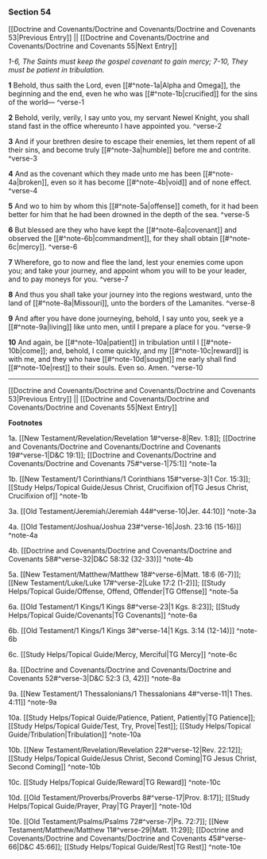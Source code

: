 ### Section 54

[[Doctrine and Covenants/Doctrine and Covenants/Doctrine and Covenants 53|Previous Entry]]  ||  [[Doctrine and Covenants/Doctrine and Covenants/Doctrine and Covenants 55|Next Entry]]

*1-6, The Saints must keep the gospel covenant to gain mercy; 7-10, They must be patient in tribulation.*

**1**  Behold, thus saith the Lord, even [[#^note-1a|Alpha and Omega]], the beginning and the end, even he who was [[#^note-1b|crucified]] for the sins of the world— ^verse-1

**2**  Behold, verily, verily, I say unto you, my servant Newel Knight, you shall stand fast in the office whereunto I have appointed you. ^verse-2

**3**  And if your brethren desire to escape their enemies, let them repent of all their sins, and become truly [[#^note-3a|humble]] before me and contrite. ^verse-3

**4**  And as the covenant which they made unto me has been [[#^note-4a|broken]], even so it has become [[#^note-4b|void]] and of none effect. ^verse-4

**5**  And wo to him by whom this [[#^note-5a|offense]] cometh, for it had been better for him that he had been drowned in the depth of the sea. ^verse-5

**6**  But blessed are they who have kept the [[#^note-6a|covenant]] and observed the [[#^note-6b|commandment]], for they shall obtain [[#^note-6c|mercy]]. ^verse-6

**7**  Wherefore, go to now and flee the land, lest your enemies come upon you; and take your journey, and appoint whom you will to be your leader, and to pay moneys for you. ^verse-7

**8**  And thus you shall take your journey into the regions westward, unto the land of [[#^note-8a|Missouri]], unto the borders of the Lamanites. ^verse-8

**9**  And after you have done journeying, behold, I say unto you, seek ye a [[#^note-9a|living]] like unto men, until I prepare a place for you. ^verse-9

**10**  And again, be [[#^note-10a|patient]] in tribulation until I [[#^note-10b|come]]; and, behold, I come quickly, and my [[#^note-10c|reward]] is with me, and they who have [[#^note-10d|sought]] me early shall find [[#^note-10e|rest]] to their souls. Even so. Amen. ^verse-10


---
[[Doctrine and Covenants/Doctrine and Covenants/Doctrine and Covenants 53|Previous Entry]]  ||  [[Doctrine and Covenants/Doctrine and Covenants/Doctrine and Covenants 55|Next Entry]]


**Footnotes**


1a. [[New Testament/Revelation/Revelation 1#^verse-8|Rev. 1:8]]; [[Doctrine and Covenants/Doctrine and Covenants/Doctrine and Covenants 19#^verse-1|D&C 19:1]]; [[Doctrine and Covenants/Doctrine and Covenants/Doctrine and Covenants 75#^verse-1|75:1]] ^note-1a

1b. [[New Testament/1 Corinthians/1 Corinthians 15#^verse-3|1 Cor. 15:3]]; [[Study Helps/Topical Guide/Jesus Christ, Crucifixion of|TG Jesus Christ, Crucifixion of]] ^note-1b

3a. [[Old Testament/Jeremiah/Jeremiah 44#^verse-10|Jer. 44:10]] ^note-3a

4a. [[Old Testament/Joshua/Joshua 23#^verse-16|Josh. 23:16 (15-16)]] ^note-4a

4b. [[Doctrine and Covenants/Doctrine and Covenants/Doctrine and Covenants 58#^verse-32|D&C 58:32 (32-33)]] ^note-4b

5a. [[New Testament/Matthew/Matthew 18#^verse-6|Matt. 18:6 (6-7)]]; [[New Testament/Luke/Luke 17#^verse-2|Luke 17:2 (1-2)]]; [[Study Helps/Topical Guide/Offense, Offend, Offender|TG Offense]] ^note-5a

6a. [[Old Testament/1 Kings/1 Kings 8#^verse-23|1 Kgs. 8:23]]; [[Study Helps/Topical Guide/Covenants|TG Covenants]] ^note-6a

6b. [[Old Testament/1 Kings/1 Kings 3#^verse-14|1 Kgs. 3:14 (12-14)]] ^note-6b

6c. [[Study Helps/Topical Guide/Mercy, Merciful|TG Mercy]] ^note-6c

8a. [[Doctrine and Covenants/Doctrine and Covenants/Doctrine and Covenants 52#^verse-3|D&C 52:3 (3, 42)]] ^note-8a

9a. [[New Testament/1 Thessalonians/1 Thessalonians 4#^verse-11|1 Thes. 4:11]] ^note-9a

10a. [[Study Helps/Topical Guide/Patience, Patient, Patiently|TG Patience]]; [[Study Helps/Topical Guide/Test, Try, Prove|Test]]; [[Study Helps/Topical Guide/Tribulation|Tribulation]] ^note-10a

10b. [[New Testament/Revelation/Revelation 22#^verse-12|Rev. 22:12]]; [[Study Helps/Topical Guide/Jesus Christ, Second Coming|TG Jesus Christ, Second Coming]] ^note-10b

10c. [[Study Helps/Topical Guide/Reward|TG Reward]] ^note-10c

10d. [[Old Testament/Proverbs/Proverbs 8#^verse-17|Prov. 8:17]]; [[Study Helps/Topical Guide/Prayer, Pray|TG Prayer]] ^note-10d

10e. [[Old Testament/Psalms/Psalms 72#^verse-7|Ps. 72:7]]; [[New Testament/Matthew/Matthew 11#^verse-29|Matt. 11:29]]; [[Doctrine and Covenants/Doctrine and Covenants/Doctrine and Covenants 45#^verse-66|D&C 45:66]]; [[Study Helps/Topical Guide/Rest|TG Rest]] ^note-10e